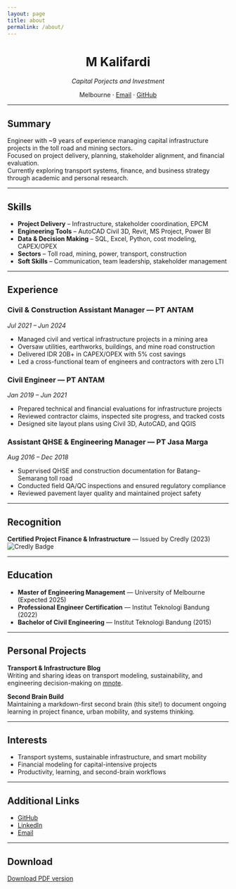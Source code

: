 ```yaml
---
layout: page
title: about
permalink: /about/
---
```


<center>


# **M Kalifardi**  
*Capital Porjects and Investment*

Melbourne · [Email](mailto:m.kalifardi@gmail.com) · [GitHub](https://github.com/mkalifardi)
</center>

---

## Summary

Engineer with ~9 years of experience managing capital infrastructure projects in the toll road and mining sectors.  
Focused on project delivery, planning, stakeholder alignment, and financial evaluation.  
Currently exploring transport systems, finance, and business strategy through academic and personal research.

---

## Skills

- **Project Delivery** – Infrastructure, stakeholder coordination, EPCM  
- **Engineering Tools** – AutoCAD Civil 3D, Revit, MS Project, Power BI  
- **Data & Decision Making** – SQL, Excel, Python, cost modeling, CAPEX/OPEX  
- **Sectors** – Toll road, mining, power, transport, construction  
- **Soft Skills** – Communication, team leadership, stakeholder management

---

## Experience

### Civil & Construction Assistant Manager — PT ANTAM  
*Jul 2021 – Jun 2024*

- Managed civil and vertical infrastructure projects in a mining area  
- Oversaw utilities, earthworks, buildings, and mine road construction  
- Delivered IDR 20B+ in CAPEX/OPEX with 5% cost savings  
- Led a cross-functional team of engineers and contractors with zero LTI

### Civil Engineer — PT ANTAM  
*Jan 2019 – Jun 2021*

- Prepared technical and financial evaluations for infrastructure projects  
- Reviewed contractor claims, inspected site progress, and tracked costs  
- Designed site layout plans using Civil 3D, AutoCAD, and QGIS

### Assistant QHSE & Engineering Manager — PT Jasa Marga  
*Aug 2016 – Dec 2018*

- Supervised QHSE and construction documentation for Batang–Semarang toll road  
- Conducted field QA/QC inspections and ensured regulatory compliance  
- Reviewed pavement layer quality and maintained project safety

---

## Recognition

**Certified Project Finance & Infrastructure** — Issued by Credly (2023)  
![Credly Badge](/assets/img/credly-badge.png)

---

## Education

- **Master of Engineering Management** — University of Melbourne (Expected 2025)  
- **Professional Engineer Certification** — Institut Teknologi Bandung (2022)  
- **Bachelor of Civil Engineering** — Institut Teknologi Bandung (2015)

---

## Personal Projects

**Transport & Infrastructure Blog**  
Writing and sharing ideas on transport modeling, sustainability, and engineering decision-making on [mnote](https://mkalifardi.github.io).

**Second Brain Build**  
Maintaining a markdown-first second brain (this site!) to document ongoing learning in project finance, urban mobility, and systems thinking.

---

## Interests

- Transport systems, sustainable infrastructure, and smart mobility  
- Financial modeling for capital-intensive projects  
- Productivity, learning, and second-brain workflows

---

## Additional Links

- [GitHub](https://github.com/mkalifardi)  
- [LinkedIn](https://linkedin.com/in/mkalifardi)  
- [Email](mailto:m.kalifardi@gmail.com)

---

## Download

[Download PDF version](/assets/resume.pdf)